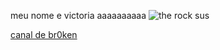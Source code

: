 meu nome e victoria aaaaaaaaaa
![the rock sus](https://media1.tenor.com/m/Pp3381gDVtkAAAAC/calaca-insana-skull-insane.gif)

[canal de br0ken](https://www.youtube.com/watch?v=Nay0hZAVZ7E)



